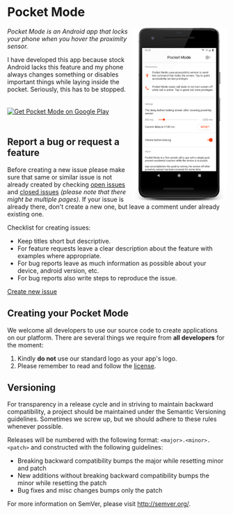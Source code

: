 Pocket Mode
==========

<img alt="Main screen" align="right" height="400"
   src="https://github.com/AChep/PocketMode/raw/master/screenshots/screenshot.png" />

*Pocket Mode is an Android app that locks your phone when you hover the proximity sensor.*

I have developed this app because stock Android lacks this feature and my phone always changes something or disables important things while laying inside the pocket. Seriously, this has to be stopped.

<a href="https://play.google.com/store/apps/details?id=com.artemchep.pocketmode">
  <img alt="Get Pocket Mode on Google Play" vspace="20"
       src="https://play.google.com/intl/en_us/badges/images/generic/en-play-badge.png" height="60" />
</a>

Report a bug or request a feature
----------------
Before creating a new issue please make sure that same or similar issue is not already created by checking [open issues][2] and [closed issues][3] *(please note that there might be multiple pages)*. If your issue is already there, don't create a new one, but leave a comment under already existing one.

Checklist for creating issues:

- Keep titles short but descriptive.
- For feature requests leave a clear description about the feature with examples where appropriate.
- For bug reports leave as much information as possible about your device, android version, etc.
- For bug reports also write steps to reproduce the issue.

[Create new issue][1]

Creating your Pocket Mode
----------------
We welcome all developers to use our source code to create applications on our platform.
There are several things we require from **all developers** for the moment:

1. Kindly **do not** use our standard logo as your app's logo.
2. Please remember to read and follow the [license][4].

Versioning
----------------
For transparency in a release cycle and in striving to maintain backward compatibility, a project should be maintained under the Semantic Versioning guidelines. Sometimes we screw up, but we should adhere to these rules whenever possible.

Releases will be numbered with the following format: `<major>.<minor>.<patch>` and constructed with the following guidelines:
- Breaking backward compatibility bumps the major while resetting minor and patch
- New additions without breaking backward compatibility bumps the minor while resetting the patch
- Bug fixes and misc changes bumps only the patch

For more information on SemVer, please visit http://semver.org/.


[1]: https://github.com/AChep/PocketMode/issues/new
[2]: https://github.com/AChep/PocketMode/issues?state=open
[3]: https://github.com/AChep/PocketMode/issues?state=closed
[4]: https://github.com/AChep/PocketMode/blob/master/LICENSE